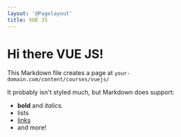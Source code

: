 ```yaml
---
layout: '@Pagelayout'
title: VUE JS
---
```


# Hi there VUE JS!

This Markdown file creates a page at `your-domain.com/content/courses/vuejs/`

It probably isn't styled much, but Markdown does support:

- **bold** and _italics._
- lists
- [links](https://astro.build)
- and more!
